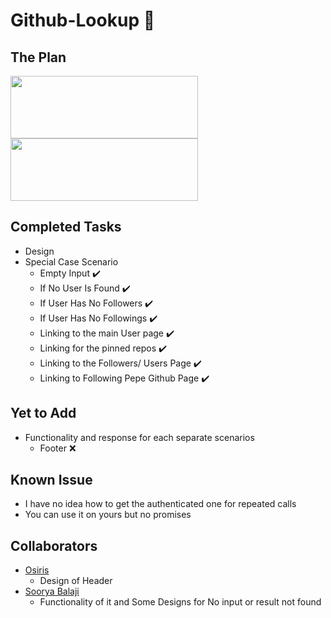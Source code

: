 # Github-Lookup 🔎


## The Plan
<p float="left">
  <img src="https://github.com/NirmithVictor/Github-Lookup/blob/main/Output_Default.png" width="300" height="100"/>
  <img src="https://github.com/NirmithVictor/Github-Lookup/blob/main/Output_User.png" width="300" height="100" />
</p>

## Completed Tasks
- Design
- Special Case Scenario 
  - Empty Input ✔️
  - If No User Is Found ✔️
  - If User Has No Followers ✔️
  - If User Has No Followings ✔️
  - Linking to the main User page ✔️
  - Linking for the pinned repos ✔️
  - Linking to the Followers/ Users Page ✔️
  - Linking to Following Pepe Github Page ✔️

## Yet to Add
- Functionality and response for each separate scenarios
  - Footer ❌  

## Known Issue
- I have no idea how to get the authenticated one for repeated calls 
- You can use it on yours but no promises

## Collaborators
- [Osiris](https://github.com/PrivyLabs) 
    - Design of Header
- [Soorya Balaji](https://www.instagram.com/_celestial_03/) 
    - Functionality of it and Some Designs for No input or result not found
